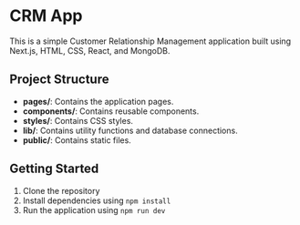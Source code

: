 # CRM App

This is a simple Customer Relationship Management application built using Next.js, HTML, CSS, React, and MongoDB.

## Project Structure

- **pages/**: Contains the application pages.
- **components/**: Contains reusable components.
- **styles/**: Contains CSS styles.
- **lib/**: Contains utility functions and database connections.
- **public/**: Contains static files.

## Getting Started

1. Clone the repository
2. Install dependencies using `npm install`
3. Run the application using `npm run dev`
